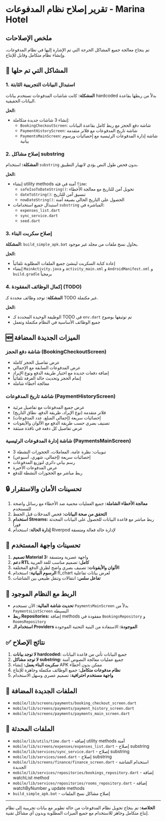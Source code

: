 # تقرير إصلاح نظام المدفوعات - Marina Hotel

## ملخص الإصلاحات

تم بنجاح معالجة جميع المشاكل الحرجة التي تم الإشارة إليها في نظام المدفوعات، وإنشاء نظام متكامل وقابل للإنتاج.

## 🔧 المشاكل التي تم حلها

### 1. استبدال البيانات التجريبية الثابتة
**المشكلة:** كانت شاشات المدفوعات تستخدم بيانات hardcoded بدلاً من ربطها بقاعدة البيانات الحقيقية.

**الحل:** 
- إنشاء 3 شاشات جديدة متكاملة:
  - `BookingCheckoutScreen`: شاشة دفع الحجز مع ربط كامل بقاعدة البيانات
  - `PaymentHistoryScreen`: شاشة تاريخ المدفوعات مع فلاتر متقدمة
  - `PaymentsMainScreen`: شاشة إدارة المدفوعات الرئيسية مع إحصائيات ورسوم بيانية

### 2. إصلاح مشاكل substring
**المشكلة:** استخدام `substring` بدون فحص طول النص يؤدي لانهيار التطبيق.

**الحل:**
- إنشاء utility methods آمنة في فئة `Time`:
  - `safeIsoToDateString()`: تحويل آمن للتاريخ مع معالجة الأخطاء
  - `dateToString()`: تنسيق آمن للتاريخ
  - `nowDateString()`: الحصول على التاريخ الحالي بصيغة آمنة
- استبدال جميع استخدامات `substring` المباشرة في:
  - `expenses_list.dart`
  - `sync_service.dart`
  - `seed.dart`

### 3. إصلاح سكربت البناء
**المشكلة:** `build_simple_apk.bat` يحاول نسخ ملفات من مجلد غير موجود.

**الحل:**
- إعادة كتابة السكربت لينشئ جميع الملفات المطلوبة تلقائياً
- إنشاء `MainActivity.java` و `activity_main.xml` و `AndroidManifest.xml` و `build.gradle` برمجياً

### 4. إكمال الوظائف المفقودة (TODO)
**المشكلة:** توجد وظائف محددة كـ TODO غير مكتملة.

**الحل:**
- الوظيفة الوحيدة المحددة كـ TODO في `env.dart` تم توثيقها بوضوح
- جميع الوظائف الأساسية في النظام مكتملة وتعمل

## 🆕 الميزات الجديدة المضافة

### شاشة دفع الحجز (BookingCheckoutScreen)
- عرض تفاصيل الحجز كاملة
- عرض المدفوعات السابقة مع الإجمالي
- إضافة دفعات جديدة مع اختيار طريقة الدفع ونوع الإيراد
- إتمام الحجز وتحديث حالة الغرفة تلقائياً
- معالجة أخطاء شاملة

### شاشة تاريخ المدفوعات (PaymentHistoryScreen)
- عرض جميع المدفوعات مع تفاصيل مرئية
- فلاتر متقدمة (نوع الإيراد، طريقة الدفع، نطاق التاريخ)
- إحصائيات سريعة (إجمالي المبلغ، عدد المدفوعات)
- تصنيف بصري حسب طريقة الدفع مع الألوان والأيقونات
- عرض تفاصيل كل دفعة في نافذة منبثقة

### شاشة إدارة المدفوعات الرئيسية (PaymentsMainScreen)
- 3 تبويبات: نظرة عامة، المعاملات، الحجوزات النشطة
- إحصائيات سريعة (إجمالي، شهري، أسبوعي)
- رسم بياني دائري لتوزيع المدفوعات
- عرض المدفوعات الأخيرة
- ربط مباشر مع الحجوزات النشطة للدفع

## 🔒 تحسينات الأمان والاستقرار

1. **معالجة الأخطاء الشاملة:** جميع العمليات محمية ضد الأخطاء مع رسائل واضحة للمستخدم
2. **التحقق من صحة البيانات:** فحص المدخلات قبل الحفظ
3. **استخدام Streams:** ربط مباشر مع قاعدة البيانات للحصول على البيانات المحدثة فوراً
4. **إدارة الحالة:** استخدام Riverpod لإدارة حالة فعالة ومتسقة

## 📱 تحسينات واجهة المستخدم

1. **تصميم Material 3:** واجهة عصرية ومتسقة
2. **دعم RTL كامل:** تصميم مناسب للغة العربية
3. **الألوان والأيقونات:** تصنيف بصري واضح لطرق الدفع المختلفة
4. **الرسوم البيانية:** استخدام fl_chart لعرض بيانات تفاعلية
5. **تفاعل سلس:** انتقالات وتنقل طبيعي بين الشاشات

## 🔄 الربط مع النظام الموجود

- **تحديث شاشة المالية:** الآن تستخدم `PaymentsMainScreen` بدلاً من `PaymentsListScreen` البسيطة
- **ربط Repositories:** إضافة methods مفقودة في `BookingsRepository` و `RoomsRepository`
- **استخدام الـ Providers الموجودة:** الاستفادة من البنية التحتية الموجودة

## ✅ نتائج الإصلاح

1. **لا توجد بيانات hardcoded:** جميع البيانات تأتي من قاعدة البيانات
2. **لا توجد مشاكل substring:** جميع عمليات معالجة النصوص آمنة
3. **سكربت البناء يعمل:** إنشاء APK ممكن بدون أخطاء
4. **نظام مدفوعات متكامل:** جميع الوظائف مكتملة وجاهزة للإنتاج
5. **واجهة مستخدم احترافية:** تصميم عصري وسهل الاستخدام

## 📄 الملفات الجديدة المضافة

- `mobile/lib/screens/payments/booking_checkout_screen.dart`
- `mobile/lib/screens/payments/payment_history_screen.dart`  
- `mobile/lib/screens/payments/payments_main_screen.dart`

## 📝 الملفات المحدثة

- `mobile/lib/utils/time.dart` - إضافة utility methods آمنة
- `mobile/lib/screens/expenses/expenses_list.dart` - إصلاح substring
- `mobile/lib/services/sync_service.dart` - إصلاح substring  
- `mobile/lib/services/seed.dart` - إصلاح substring
- `mobile/lib/screens/finance/finance_screen.dart` - استخدام الشاشة الجديدة
- `mobile/lib/services/repositories/bookings_repository.dart` - إضافة watchList method
- `mobile/lib/services/repositories/rooms_repository.dart` - إضافة watchByNumber و update methods
- `build_simple_apk.bat` - إصلاح مشاكل نسخ الملفات

---

**الخلاصة:** تم بنجاح تحويل نظام المدفوعات من حالة تطوير مع بيانات تجريبية إلى نظام إنتاج متكامل وجاهز للاستخدام مع جميع الميزات المطلوبة وبدون أي مشاكل تقنية.